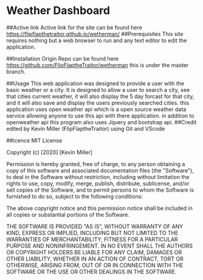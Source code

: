 # Weather Dashboard

##Active link
Active link for the site can be found here https://flipflapthetraitor.github.io/wetherman/
##Prerequisites
This site requires nothing but a web browser to run and any text editor to edit the application.

##Installation
Origin Repo can be found here https://github.com/FlipFlaptheTraitor/wetherman
this is under the master branch.

##Usage
This web application was designed to provide a user with the basic weather or a city. It is designed to allow a user to search a city, see that cities current weather, it will also display the 5 day forcast for that city, and it will also save and display the users previously searched cities. this application uses open weather api which is a open source weather data service allowing anyone to use this api with there application. in addition to openweather api this program also uses Jquery and bootstrap api.
##Credit
edited by Kevin Miller (FlipFlaptheTraitor) using Git and VScode

##icence
MIT License

Copyright (c) [2020] [Kevin Miller]

Permission is hereby granted, free of charge, to any person obtaining a copy of this software and associated documentation files (the "Software"), to deal in the Software without restriction, including without limitation the rights to use, copy, modify, merge, publish, distribute, sublicense, and/or sell copies of the Software, and to permit persons to whom the Software is furnished to do so, subject to the following conditions:

The above copyright notice and this permission notice shall be included in all copies or substantial portions of the Software.

THE SOFTWARE IS PROVIDED "AS IS", WITHOUT WARRANTY OF ANY KIND, EXPRESS OR IMPLIED, INCLUDING BUT NOT LIMITED TO THE WARRANTIES OF MERCHANTABILITY, FITNESS FOR A PARTICULAR PURPOSE AND NONINFRINGEMENT. IN NO EVENT SHALL THE AUTHORS OR COPYRIGHT HOLDERS BE LIABLE FOR ANY CLAIM, DAMAGES OR OTHER LIABILITY, WHETHER IN AN ACTION OF CONTRACT, TORT OR OTHERWISE, ARISING FROM, OUT OF OR IN CONNECTION WITH THE SOFTWARE OR THE USE OR OTHER DEALINGS IN THE SOFTWARE.